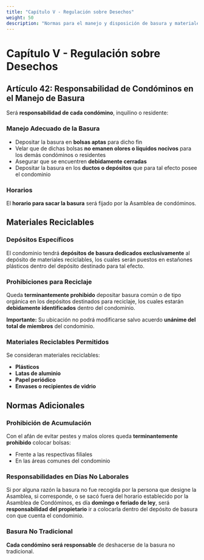 ```yaml
---
title: "Capítulo V - Regulación sobre Desechos"
weight: 50
description: "Normas para el manejo y disposición de basura y materiales reciclables en el condominio"
---
```


# Capítulo V - Regulación sobre Desechos

## Artículo 42: Responsabilidad de Condóminos en el Manejo de Basura

Será **responsabilidad de cada condómino**, inquilino o residente:

### Manejo Adecuado de la Basura
- Depositar la basura en **bolsas aptas** para dicho fin
- Velar que de dichas bolsas **no emanen olores o líquidos nocivos** para los demás condóminos o residentes
- Asegurar que se encuentren **debidamente cerradas**
- Depositar la basura en los **ductos o depósitos** que para tal efecto posee el condominio

### Horarios
El **horario para sacar la basura** será fijado por la Asamblea de condóminos.

## Materiales Reciclables

### Depósitos Específicos
El condominio tendrá **depósitos de basura dedicados exclusivamente** al depósito de materiales reciclables, los cuales serán puestos en estañones plásticos dentro del depósito destinado para tal efecto.

### Prohibiciones para Reciclaje
Queda **terminantemente prohibido** depositar basura común o de tipo orgánica en los depósitos destinados para reciclaje, los cuales estarán **debidamente identificados** dentro del condominio.

**Importante:** Su ubicación no podrá modificarse salvo acuerdo **unánime del total de miembros** del condominio.

### Materiales Reciclables Permitidos
Se consideran materiales reciclables:
- **Plásticos**
- **Latas de aluminio**
- **Papel periódico**
- **Envases o recipientes de vidrio**

## Normas Adicionales

### Prohibición de Acumulación
Con el afán de evitar pestes y malos olores queda **terminantemente prohibido** colocar bolsas:
- Frente a las respectivas filiales
- En las áreas comunes del condominio

### Responsabilidades en Días No Laborales
Si por alguna razón la basura no fue recogida por la persona que designe la Asamblea, si corresponde, o se sacó fuera del horario establecido por la Asamblea de Condóminos, es día **domingo o feriado de ley**, será **responsabilidad del propietario** ir a colocarla dentro del depósito de basura con que cuenta el condominio.

### Basura No Tradicional
**Cada condómino será responsable** de deshacerse de la basura no tradicional.